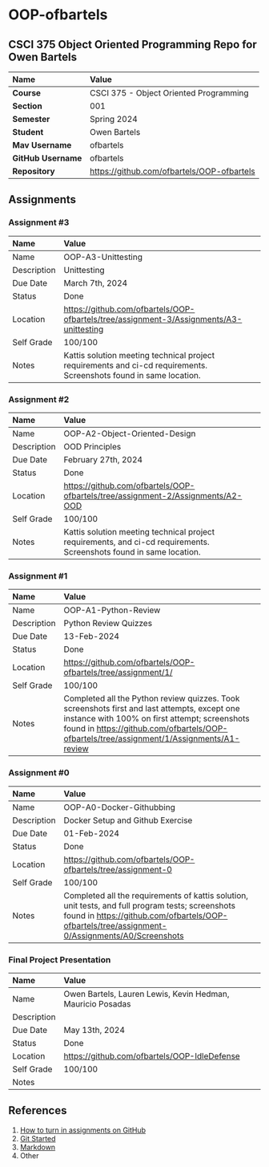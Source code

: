 # OOP-ofbartels

## CSCI 375 Object Oriented Programming Repo for Owen Bartels

| Name | Value |
|:---|:---|
| **Course** | CSCI 375 - Object Oriented Programming |
| **Section** | 001 |
| **Semester** | Spring 2024 |
| **Student** | Owen Bartels |
| **Mav Username**            | ofbartels |
| **GitHub Username**         | ofbartels |
| **Repository**          | https://github.com/ofbartels/OOP-ofbartels |

## Assignments

### Assignment #3

| Name | Value |
| :--- | :--- |
| Name | OOP-A3-Unittesting |
| Description | Unittesting |
| Due Date | March 7th, 2024 |
| Status | Done |
| Location | https://github.com/ofbartels/OOP-ofbartels/tree/assignment-3/Assignments/A3-unittesting |
| Self Grade | 100/100 |
| Notes | Kattis solution meeting technical project requirements and ci-cd requirements. Screenshots found in same location.

### Assignment #2

| Name | Value |
| :--- | :--- |
| Name | OOP-A2-Object-Oriented-Design |
| Description | OOD Principles |
| Due Date | February 27th, 2024 |
| Status | Done |
| Location | https://github.com/ofbartels/OOP-ofbartels/tree/assignment-2/Assignments/A2-OOD |
| Self Grade | 100/100 |
| Notes | Kattis solution meeting technical project requirements, and ci-cd requirements. Screenshots found in same location.

### Assignment #1

| Name | Value |
| :--- | :--- |
| Name | OOP-A1-Python-Review |
| Description | Python Review Quizzes |
| Due Date | 13-Feb-2024 |
| Status | Done |
| Location | https://github.com/ofbartels/OOP-ofbartels/tree/assignment/1/ |
| Self Grade | 100/100 |
| Notes | Completed all the Python review quizzes. Took screenshots first and last attempts, except one instance with 100% on first attempt; screenshots found in https://github.com/ofbartels/OOP-ofbartels/tree/assignment/1/Assignments/A1-review |

### Assignment #0

| Name | Value |
| :--- | :--- |
| Name | OOP-A0-Docker-Githubbing |
| Description | Docker Setup and Github Exercise |
| Due Date | 01-Feb-2024 |
| Status | Done |
| Location | https://github.com/ofbartels/OOP-ofbartels/tree/assignment-0 |
| Self Grade | 100/100 |
| Notes | Completed all the requirements of kattis solution, unit tests, and full program tests; screenshots found in https://github.com/ofbartels/OOP-ofbartels/tree/assignment-0/Assignments/A0/Screenshots |


### Final Project Presentation

| Name | Value |
| :--- | :--- |
| Name | Owen Bartels, Lauren Lewis, Kevin Hedman, Mauricio Posadas |
| Description |  |
| Due Date | May 13th, 2024 |
| Status | Done |
| Location | https://github.com/ofbartels/OOP-IdleDefense |
| Self Grade | 100/100 |
| Notes |  |


## References

1. [How to turn in assignments on GitHub](https://docs.google.com/document/d/16mixtVA-dePbWidBzI3JXNW4kFhRyT7XsJgL6GtGvGA/edit?usp=sharing)
2. [Git Started](https://docs.google.com/document/d/1M0YeBfFPy5YPpfX7312R9-IldjagimvEma_YhgeLPcw/edit#heading=h.ssqvh5gmotj4)
3. [Markdown](https://github.com/adam-p/markdown-here/wiki/Markdown-Cheatsheet)
4. Other
